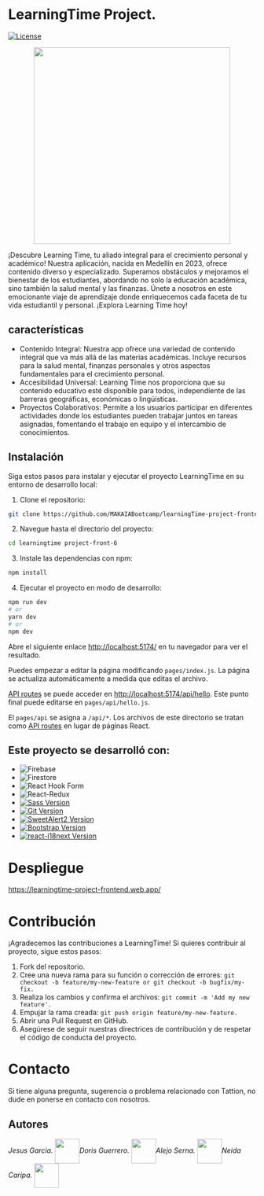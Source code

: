 # LearningTime Project.

[![License](https://img.shields.io/badge/license-MIT-blue.svg)](LICENSE)
<p align="center">
<img align="center" width="400px" src="https://res.cloudinary.com/dwevhpoby/image/upload/v1706200639/imagenes/nmvp90pwvvnciqrfomm4.png">
</p>
¡Descubre Learning Time, tu aliado integral para el crecimiento personal y académico! Nuestra aplicación, nacida en Medellín en 2023, ofrece contenido diverso y especializado. Superamos obstáculos y mejoramos el bienestar de los estudiantes, abordando no solo la educación académica, sino también la salud mental y las finanzas. Únete a nosotros en este emocionante viaje de aprendizaje donde enriquecemos cada faceta de tu vida estudiantil y personal. ¡Explora Learning Time hoy!

## características

- Contenido Integral: Nuestra app ofrece una variedad de contenido integral que va más allá de las materias académicas. Incluye recursos para la salud mental, finanzas personales y otros aspectos fundamentales para el crecimiento personal.
- Accesibilidad Universal: Learning Time nos proporciona que su contenido educativo esté disponible para todos, independiente de las barreras geográficas, económicas o lingüísticas.
- Proyectos Colaborativos: Permite a los usuarios participar en diferentes actividades donde los estudiantes pueden trabajar juntos en tareas asignadas, fomentando el trabajo en equipo y el intercambio de conocimientos.

## Instalación

Siga estos pasos para instalar y ejecutar el proyecto LearningTime en su entorno de desarrollo local:

1. Clone el repositorio:
```bash
git clone https://github.com/MAKAIABootcamp/learningTime-project-frontend-6.git
```
2. Navegue hasta el directorio del proyecto:
```bash
cd learningtime project-front-6
```
3. Instale las dependencias con npm:
```bash
npm install
```
4. Ejecutar el proyecto en modo de desarrollo:

```bash
npm run dev
# or
yarn dev
# or
npm dev
```
Abre el siguiente enlace [http://localhost:5174/](http://localhost:5174/) en tu navegador para ver el resultado.

Puedes empezar a editar la página modificando `pages/index.js`. La página se actualiza automáticamente a medida que editas el archivo.

[API routes](https://nextjs.org/docs/api-routes/introduction) se puede acceder en [http://localhost:5174/api/hello](http://localhost:5174/api/hello). Este punto final puede editarse en `pages/api/hello.js`.

El `pages/api` se asigna a `/api/*`. Los archivos de este directorio se tratan como [API routes](https://nextjs.org/docs/api-routes/introduction) en lugar de páginas React.

## Este proyecto se desarrolló con:

- ![Firebase](https://img.shields.io/badge/-Firebase-FFCA28?logo=firebase&logoColor=black)
- ![Firestore](https://img.shields.io/badge/-Firestore-FF8F00?logo=firebase&logoColor=black)
- ![React Hook Form](https://img.shields.io/badge/React%20Hook%20Form-%23EC5990?logo=reacthookform&logoColor=white)
- ![React-Redux](https://img.shields.io/badge/-React%20Redux-764ABC?logo=redux&logoColor=white)
- [![Sass Version](https://img.shields.io/badge/Sass-v1.0.0-pink.svg)](https://sass-lang.com/)
- [![Git Version](https://img.shields.io/badge/Git-v2.34.0-orange.svg)](https://git-scm.com/)
- [![SweetAlert2 Version](https://img.shields.io/badge/SweetAlert2-v11.0.18-blue.svg)](https://sweetalert2.github.io/)
- [![Bootstrap Version](https://img.shields.io/badge/Bootstrap-v5.3.0-purple.svg)](https://getbootstrap.com/)
- [![react-i18next Version](https://img.shields.io/badge/react--i18next-v11.11.0-blue.svg)](https://react.i18next.com/)


# Despliegue 

https://learningtime-project-frontend.web.app/

# Contribución
¡Agradecemos las contribuciones a LearningTime! Si quieres contribuir al proyecto, sigue estos pasos:

1. Fork del repositorio.
2. Cree una nueva rama para su función o corrección de errores: ```git checkout -b feature/my-new-feature or git checkout -b bugfix/my-fix.```
3. Realiza los cambios y confirma el archivos: ```git commit -m 'Add my new feature'.```
4. Empujar la rama creada: ```git push origin feature/my-new-feature.```
5. Abrir una Pull Request en GitHub.
6. Asegúrese de seguir nuestras directrices de contribución y de respetar el código de conducta del proyecto.

# Contacto
Si tiene alguna pregunta, sugerencia o problema relacionado con Tattion, no dude en ponerse en contacto con nosotros.

## Autores

*Jesus Garcia.* <img align='center' src="https://www.shutterstock.com/image-vector/illustration-deadpool-head-on-white-600nw-2347474115.jpg" width="50"></img>*Doris Guerrero.* <img src="https://i.pinimg.com/474x/82/63/04/826304c6f99d57f2b6785a69902af7a1.jpg" width="50" align='center'>*Alejo Serna.* <img src="https://i.pinimg.com/736x/bd/13/ec/bd13ec10edc503bc9d7a096d3c742a63.jpg" width="50" align='center' />*Neida Caripa.* <img src="" width="50" align='center' />
